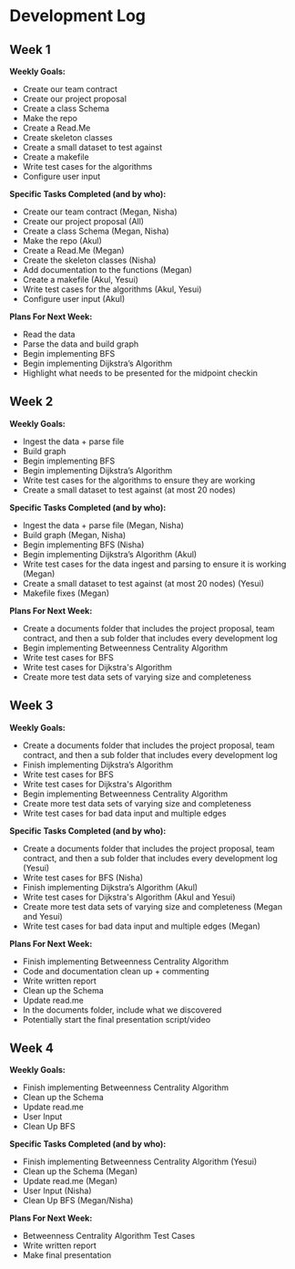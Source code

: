 # Development Log
## Week 1
**Weekly Goals:**
- Create our team contract
- Create our project proposal
- Create a class Schema
- Make the repo
- Create a Read.Me
- Create skeleton classes
- Create a small dataset to test against
- Create a makefile
- Write test cases for the algorithms
- Configure user input

**Specific Tasks Completed (and by who):**
- Create our team contract (Megan, Nisha)
- Create our project proposal (All)
- Create a class Schema (Megan, Nisha)
- Make the repo (Akul)
- Create a Read.Me (Megan)
- Create the skeleton classes (Nisha)
- Add documentation to the functions (Megan)
- Create a makefile (Akul, Yesui)
- Write test cases for the algorithms (Akul, Yesui)
- Configure user input (Akul)

**Plans For Next Week:**
- Read the data
- Parse the data and build graph
- Begin implementing BFS
- Begin implementing Dijkstra’s Algorithm
- Highlight what needs to be presented for the midpoint checkin

## Week 2
**Weekly Goals:**
- Ingest the data + parse file
- Build graph
- Begin implementing BFS
- Begin implementing Dijkstra’s Algorithm
- Write test cases for the algorithms to ensure they are working 
- Create a small dataset to test against (at most 20 nodes)

**Specific Tasks Completed (and by who):**
- Ingest the data + parse file (Megan, Nisha)
- Build graph (Megan, Nisha)
- Begin implementing BFS (Nisha)
- Begin implementing Dijkstra’s Algorithm (Akul)
- Write test cases for the data ingest and parsing to ensure it is working (Megan)
- Create a small dataset to test against (at most 20 nodes) (Yesui)
- Makefile fixes (Megan)

**Plans For Next Week:**
- Create a documents folder that includes the project proposal, team contract, and then a sub folder that includes every development log
- Begin implementing Betweenness Centrality Algorithm
- Write test cases for BFS 
- Write test cases for Dijkstra's Algorithm
- Create more test data sets of varying size and completeness

## Week 3
**Weekly Goals:**
- Create a documents folder that includes the project proposal, team contract, and then a sub folder that includes every development log
- Finish implementing Dijkstra’s Algorithm
- Write test cases for BFS
- Write test cases for Dijkstra's Algorithm
- Begin implementing Betweenness Centrality Algorithm
- Create more test data sets of varying size and completeness
- Write test cases for bad data input and multiple edges

**Specific Tasks Completed (and by who):**
- Create a documents folder that includes the project proposal, team contract, and then a sub folder that includes every development log (Yesui)
- Write test cases for BFS (Nisha)
- Finish implementing Dijkstra’s Algorithm (Akul)
- Write test cases for Dijkstra's Algorithm (Akul and Yesui)
- Create more test data sets of varying size and completeness (Megan and Yesui)
- Write test cases for bad data input and multiple edges (Megan)

**Plans For Next Week:**
- Finish implementing Betweenness Centrality Algorithm
- Code and documentation clean up + commenting
- Write written report
- Clean up the Schema
- Update read.me
- In the documents folder, include what we discovered 
- Potentially start the final presentation script/video

## Week 4
**Weekly Goals:**
- Finish implementing Betweenness Centrality Algorithm 
- Clean up the Schema 
- Update read.me 
- User Input 
- Clean Up BFS 

**Specific Tasks Completed (and by who):**
- Finish implementing Betweenness Centrality Algorithm (Yesui)
- Clean up the Schema (Megan)
- Update read.me (Megan)
- User Input (Nisha)
- Clean Up BFS (Megan/Nisha)

**Plans For Next Week:**
- Betweenness Centrality Algorithm Test Cases
- Write written report
- Make final presentation
